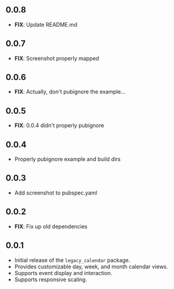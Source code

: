 ## 0.0.8

* **FIX**: Update README.md

## 0.0.7

* **FIX**: Screenshot properly mapped

## 0.0.6

* **FIX**: Actually, don't pubignore the example...

## 0.0.5

* **FIX**: 0.0.4 didn't properly pubignore

## 0.0.4

* Properly pubignore example and build dirs

## 0.0.3

* Add screenshot to pubspec.yaml

## 0.0.2

* **FIX**: Fix up old dependencies

## 0.0.1

*   Initial release of the `legacy_calendar` package.
*   Provides customizable day, week, and month calendar views.
*   Supports event display and interaction.
*   Supports responsive scaling.